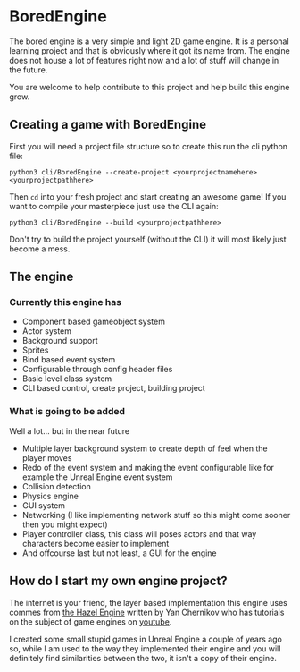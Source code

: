 # BoredEngine
The bored engine is a very simple and light 2D game engine. It is a personal
learning project and that is obviously where it got its name from. 
The engine does not house a lot of features right now and a lot of stuff will
change in the future.

You are welcome to help contribute to this project and help build this engine
grow. 

## Creating a game with BoredEngine
First you will need a project file structure so to create this run the 
cli python file:

`python3 cli/BoredEngine --create-project <yourprojectnamehere> <yourprojectpathhere>`

Then `cd` into your fresh project and start creating an awesome game!
If you want to compile your masterpiece just use the CLI again:

`python3 cli/BoredEngine --build <yourprojectpathhere>`

Don't try to build the project yourself (without the CLI) it will most likely
just become a mess.

## The engine

### Currently this engine has
- Component based gameobject system
- Actor system
- Background support
- Sprites
- Bind based event system
- Configurable through config header files
- Basic level class system
- CLI based control, create project, building project

### What is going to be added
Well a lot... but in the near future 
- Multiple layer background system to create depth of feel when the player moves
- Redo of the event system and making the event configurable 
  like for example the Unreal Engine event system
- Collision detection
- Physics engine
- GUI system
- Networking (I like implementing network stuff so this might come sooner 
  then you might expect)
- Player controller class, this class will poses actors and that way 
  characters become easier to implement
- And offcourse last but not least, a GUI for the engine

## How do I start my own engine project?
The internet is your friend, the layer based implementation this engine
uses commes from [the Hazel Engine](https://github.com/TheCherno/Hazel) written by Yan Chernikov
who has tutorials on the subject of game engines on [youtube](https://www.youtube.com/playlist?list=PLlrATfBNZ98dC-V-N3m0Go4deliWHPFwT).

I created some small stupid games in Unreal Engine a couple of years ago
so, while I am used to the way they implemented their engine and you will
definitely find similarities between the two, it isn't a copy of their engine.